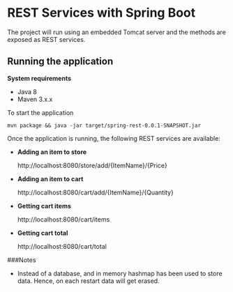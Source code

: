 # REST Services with Spring Boot

The project will run using an embedded Tomcat server and the methods are exposed as REST services.

## Running the application

**System requirements**

- Java 8
- Maven 3.x.x

To start the application

    mvn package && java -jar target/spring-rest-0.0.1-SNAPSHOT.jar


Once the application is running, the following REST services are available:


* **Adding an item to store**

    http://localhost:8080/store/add/{ItemName}/{Price}

* **Adding an item to cart**

    http://localhost:8080/cart/add/{ItemName}/{Quantity}
    
* **Getting cart items**

    http://localhost:8080/cart/items
    
* **Getting cart total**

    http://localhost:8080/cart/total

    
###Notes
- Instead of a database, and in memory hashmap has been used to store data. Hence, on each restart data will get erased.
